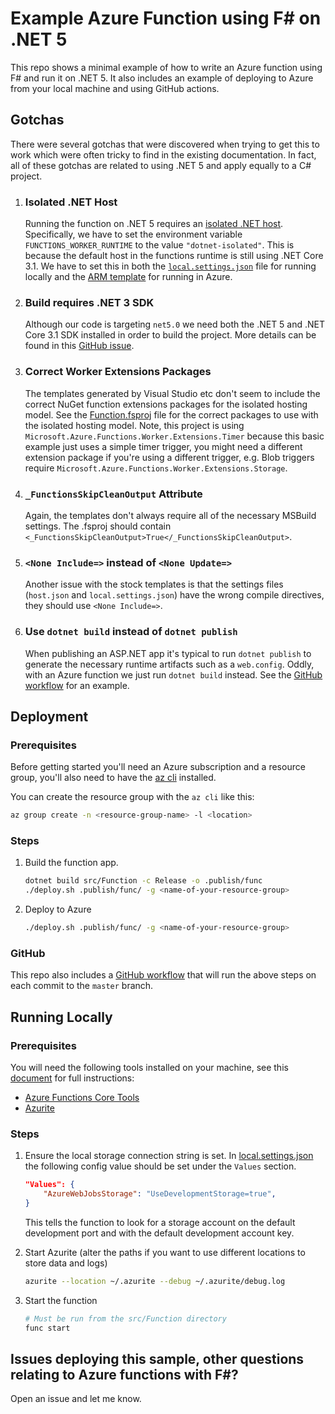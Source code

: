 # Example Azure Function using F# on .NET 5

This repo shows a minimal example of how to write an Azure function using F# and run it on .NET 5.
It also includes an example of deploying to Azure from your local machine and using GitHub actions.

## Gotchas

There were several gotchas that were discovered when trying to get this to work which were often tricky to find in the existing documentation. 
In fact, all of these gotchas are related to using .NET 5 and apply equally to a C# project.

1. ### Isolated .NET Host

    Running the function on .NET 5 requires an [isolated .NET host](https://docs.microsoft.com/en-us/azure/azure-functions/dotnet-isolated-process-guide). 
    Specifically, we have to set the environment variable `FUNCTIONS_WORKER_RUNTIME` to the value `"dotnet-isolated"`.
    This is because the default host in the functions runtime is still using .NET Core 3.1.
    We have to set this in both the [`local.settings.json`](local.settings.json) file for running locally and the [ARM template](azuredeploy.json) for running in Azure.

1. ### Build requires .NET 3 SDK

    Although our code is targeting `net5.0` we need both the .NET 5 and .NET Core 3.1 SDK installed in order to build the  project. More details can be found in this [GitHub issue](https://github.com/Azure/azure-functions-dotnet-worker/issues/480).

1. ### Correct Worker Extensions Packages

    The templates generated by Visual Studio etc don't seem to include the correct NuGet function extensions packages for the isolated hosting model. See the [Function.fsproj](src/Function/Function.fsproj) file for the correct packages to use with the isolated hosting model. Note, this project is using `Microsoft.Azure.Functions.Worker.Extensions.Timer` because this basic example just uses a simple timer trigger, you might need a different extension package if you're using a different trigger, e.g. Blob triggers require `Microsoft.Azure.Functions.Worker.Extensions.Storage`.

1. ### `_FunctionsSkipCleanOutput` Attribute

    Again, the templates don't always require all of the necessary MSBuild settings. The .fsproj should contain `<_FunctionsSkipCleanOutput>True</_FunctionsSkipCleanOutput>`.

1. ### `<None Include=>` instead of `<None Update=>`

    Another issue with the stock templates is that the settings files (`host.json` and `local.settings.json`) have the wrong compile directives, they should use `<None Include=>`.

1. ### Use `dotnet build` instead of `dotnet publish`

    When publishing an ASP.NET app it's typical to run `dotnet publish` to generate the necessary runtime artifacts such as a `web.config`. Oddly, with an Azure function we just run `dotnet build` instead. See the [GitHub workflow](.github/workflows/build-and-deploy.yml#L28) for an example.

## Deployment

### Prerequisites

Before getting started you'll need an Azure subscription and a resource group, you'll also need to have the [az cli](https://docs.microsoft.com/en-us/cli/azure/install-azure-cli) installed.

You can create the resource group with the `az cli` like this:

```sh
az group create -n <resource-group-name> -l <location>
```

### Steps

1. Build the function app.

    ```sh
    dotnet build src/Function -c Release -o .publish/func
    ./deploy.sh .publish/func/ -g <name-of-your-resource-group>
    ```

2. Deploy to Azure

    ```sh
    ./deploy.sh .publish/func/ -g <name-of-your-resource-group>
    ```

### GitHub

This repo also includes a [GitHub workflow](.github/workflows/build-and-deploy.yml) that will run the above steps on each commit to the `master` branch.

## Running Locally

### Prerequisites

You will need the following tools installed on your machine, see this [document](https://docs.microsoft.com/en-us/azure/azure-functions/functions-develop-local) for full instructions:

- [Azure Functions Core Tools](https://docs.microsoft.com/en-us/azure/azure-functions/functions-run-local)
- [Azurite](https://docs.microsoft.com/en-us/azure/storage/common/storage-use-azurite?tabs=npm)

### Steps

1. Ensure the local storage connection string is set.
    In [local.settings.json](local.settings.json) the following config value should be set under the `Values` section.

    ```json
    "Values": {
        "AzureWebJobsStorage": "UseDevelopmentStorage=true",
    }
    ```

    This tells the function to look for a storage account on the default development port and with the default development account key.

1. Start Azurite (alter the paths if you want to use different locations to store data and logs)
    ```sh
    azurite --location ~/.azurite --debug ~/.azurite/debug.log
    ```

1. Start the function
    ```sh
    # Must be run from the src/Function directory
    func start
    ```

## Issues deploying this sample, other questions relating to Azure functions with F#?

Open an issue and let me know.
